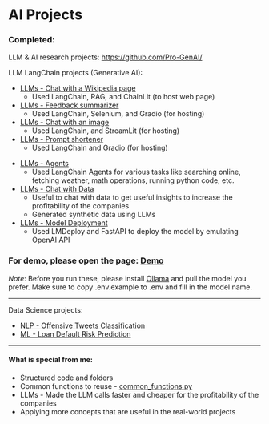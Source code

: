 # AI Projects

### Completed:
LLM & AI research projects: https://github.com/Pro-GenAI/

LLM LangChain projects (Generative AI):
- [LLMs - Chat with a Wikipedia page](/projects/LLM_Chat_with_Wikipedia_page.ipynb)
	- Used LangChain, RAG, and ChainLit (to host web page)
- [LLMs - Feedback summarizer](/projects/LLM_Feedback_summarizer.ipynb)
	- Used LangChain, Selenium, and Gradio (for hosting)
- [LLMs - Chat with an image](/projects/LLM_Image_chat.py)
	- Used LangChain, and StreamLit (for hosting)
- [LLMs - Prompt shortener](/projects/LLM_Prompt_shortener.ipynb)
	- Used LangChain and Gradio (for hosting)
<!-- - [LLMs - Fine-tuning, RLHF, and RLAIF](/projects/LLM_Fine-tuning_RLHF.ipynb)
	- Used Fine-tuning, RLHF, RLAIF (Reinforcement Learning with AI Feedback), and Responsible AI -->
- [LLMs - Agents](/projects/LLM_Agents.ipynb)
	- Used LangChain Agents for various tasks like searching online, fetching weather, math operations, running python code, etc.
- [LLMs - Chat with Data](/projects/LLM_Chat_with_Data.ipynb)
	- Useful to chat with data to get useful insights to increase the profitability of the companies
	- Generated synthetic data using LLMs
- [LLMs - Model Deployment](/projects/LLM_Model_Deployment.ipynb)
	- Used LMDeploy and FastAPI to deploy the model by emulating OpenAI API


### For demo, please open the page: [Demo](/Demo/Demo.md)

*Note*: Before you run these, please install [Ollama](https://ollama.com/download) and pull the model you prefer.
Make sure to copy .env.example to .env and fill in the model name.

---

Data Science projects:
- [NLP - Offensive Tweets Classification](/projects/NLP_Offensive_Tweets_Classification.ipynb)
- [ML - Loan Default Risk Prediction](/projects/ML_Loan_default_risk.ipynb)
<!-- - [Deep Learning - House price prediction](/projects/DL_House_price_prediction.ipynb) -->
<!-- - [Content recommendation for OTT platforms](/projects/Content_recommendation.ipynb) -->

---

#### What is special from me:
- Structured code and folders
- Common functions to reuse - [common_functions.py](/projects/common_functions.py)
- LLMs - Made the LLM calls faster and cheaper for the profitability of the companies
- Applying more concepts that are useful in the real-world projects


<!--

---

#### Upcoming
Next:
- LLM - Frequent feedback for similar products (helpful to newly create a product)
	- https://nijianmo.github.io/amazon/index.html
	- https://cseweb.ucsd.edu/~jmcauley/datasets.html#amazon_reviews
- More in GenAI & LLMs
- More in NLP
- Election result prediction project
	- fake data is generated without using personal data of users
	- use party A, B, ... instead of actual political party names
	- not specific to any state or a country
- MLOps, LLMOps emulation
- More projects that don't exist and are useful


on hold:

Shopping data analysis:
	- Make data realistic using Faker or other packages or searching online
	- Fix issue - no products are sold more than 0 or 1 times
	- Also displaying recommendations to the user.

	- Also custom ads that ad-providers create on my platform, predicting which ad is best suited using NLP,
		displaying both Google ads and custom ads on the platform.
		- Example: Ads by Peanut butter companies for users buying bread.
		- Use Orders data
	- Add test cases. If they don't pass, it should throw errors.
-->


